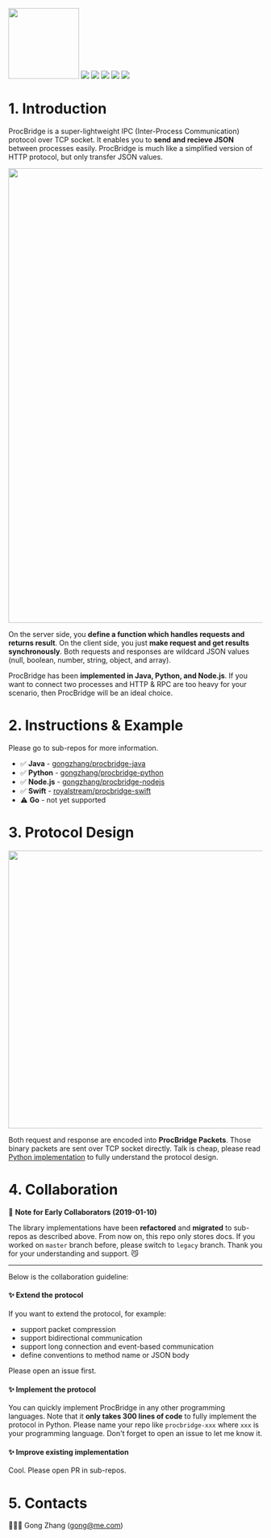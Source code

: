<p>
<img src="./doc/logo.png" width="140"/>
<img src="https://img.shields.io/github/license/gongzhang/procbridge.svg"/>
<img src="https://img.shields.io/pypi/pyversions/procbridge.svg"/>
<img src="https://img.shields.io/badge/java-8-brightgreen.svg"/>
<img src="https://img.shields.io/badge/node.js-8-red.svg"/>
<img src="https://img.shields.io/badge/swift-5-orange"/>
</p>

# 1. Introduction

ProcBridge is a super-lightweight IPC (Inter-Process Communication) protocol over TCP socket. It enables you to **send and recieve JSON** between processes easily. ProcBridge is much like a simplified version of HTTP protocol, but only transfer JSON values.

<img src="./doc/concept.png" width="900">

On the server side, you **define a function which handles requests and returns result**. On the client side, you just **make request and get results synchronously**. Both requests and responses are wildcard JSON values (null, boolean, number, string, object, and array).

ProcBridge has been **implemented in Java, Python, and Node.js**. If you want to connect two processes and HTTP & RPC are too heavy for your scenario, then ProcBridge will be an ideal choice.

# 2. Instructions & Example

Please go to sub-repos for more information.

- ✅ **Java** - [gongzhang/procbridge-java](https://github.com/gongzhang/procbridge-java)
- ✅ **Python** - [gongzhang/procbridge-python](https://github.com/gongzhang/procbridge-python)
- ✅ **Node.js** - [gongzhang/procbridge-nodejs](https://github.com/gongzhang/procbridge-nodejs)
- ✅ **Swift** - [royalstream/procbridge-swift](https://github.com/royalstream/procbridge-swift)
- ⚠️ **Go** - not yet supported

# 3. Protocol Design

<img src="./doc/protocol.png" width="550">

Both request and response are encoded into **ProcBridge Packets**. Those binary packets are sent over TCP socket directly. Talk is cheap, please read [Python implementation](https://github.com/gongzhang/procbridge-python/blob/master/procbridge/protocol.py) to fully understand the protocol design.

# 4. Collaboration

👀 **Note for Early Collaborators (2019-01-10)**
 
The library implementations have been **refactored** and **migrated** to sub-repos as described above. From now on, this repo only stores docs. If you worked on `master` branch before, please switch to `legacy` branch. Thank you for your understanding and support. 😼

***

Below is the collaboration guideline:

#### ✨ Extend the protocol

If you want to extend the protocol, for example:

- support packet compression
- support bidirectional communication
- support long connection and event-based communication
- define conventions to method name or JSON body

Please open an issue first.

#### ✨ Implement the protocol

You can quickly implement ProcBridge in any other programming languages. Note that it **only takes 300 lines of code** to fully implement the protocol in Python. Please name your repo like `procbridge-xxx` where `xxx` is your programming language. Don't forget to open an issue to let me know it.

#### ✨ Improve existing implementation

Cool. Please open PR in sub-repos.

# 5. Contacts

👨🏻‍💻 Gong Zhang (gong@me.com)
